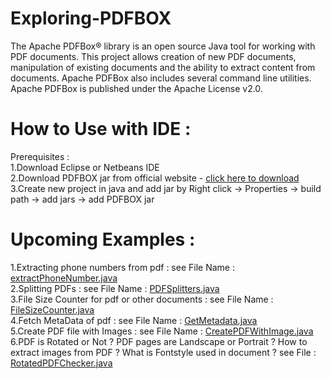 # Exploring-PDFBOX
The Apache PDFBox® library is an open source Java tool for working with PDF documents. This project allows creation of new PDF documents, manipulation of existing documents and the ability to extract content from documents. Apache PDFBox also includes several command line utilities. Apache PDFBox is published under the Apache License v2.0.

# How to Use with IDE :
Prerequisites :<br>
1.Download Eclipse or Netbeans IDE<br>
2.Download PDFBOX jar from official website - <a href="https://pdfbox.apache.org/download.cgi">click here to download</a> <br>
3.Create new project in java and add jar by Right click -> Properties -> build path -> add jars -> add PDFBOX jar<br>

# Upcoming Examples :
1.Extracting phone numbers from pdf : see File Name : <a href="https://github.com/rakshitshah94/Exploring-PDFBOX/blob/master/exatractPhoneNumber.java"> extractPhoneNumber.java</a><br>
2.Splitting PDFs : see File Name : <a href="https://github.com/rakshitshah94/Exploring-PDFBOX/blob/master/PDFSplitters.java"> PDFSplitters.java</a> <br>
3.File Size Counter for pdf or other documents : see File Name : <a href="https://github.com/rakshitshah94/Exploring-PDFBOX/blob/master/FileSizeCounter.java">FileSizeCounter.java</a> <br>
4.Fetch MetaData of pdf : see File Name : <a href="https://github.com/rakshitshah94/Exploring-PDFBOX/blob/master/GetMetadata.java"> GetMetadata.java </a> <br>
5.Create PDF file with Images : see File Name : <a href="https://github.com/rakshitshah94/Exploring-PDFBOX/blob/master/CreatePDFWithImage.java">CreatePDFWithImage.java</a><br>
6.PDF is Rotated or Not ? PDF pages are Landscape or Portrait ? How to extract images from PDF ? What is Fontstyle used in document ? see File : <a href="https://github.com/rakshitshah94/Exploring-PDFBOX/blob/master/RotatedPDFChecker.java">RotatedPDFChecker.java</a><br>
